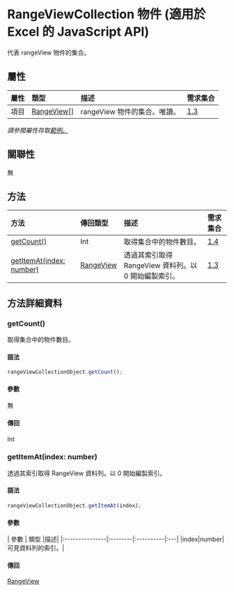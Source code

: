 # <a name="rangeviewcollection-object-javascript-api-for-excel"></a>RangeViewCollection 物件 (適用於 Excel 的 JavaScript API)

代表 rangeView 物件的集合。

## <a name="properties"></a>屬性

| 屬性	       | 類型	    |描述| 需求集合|
|:---------------|:--------|:----------|:----|
|項目|[RangeView[]](rangeview.md)|rangeView 物件的集合。唯讀。|[1.3](../requirement-sets/excel-api-requirement-sets.md)|

_請參閱屬性存取[範例。](#property-access-examples)_

## <a name="relationships"></a>關聯性
無


## <a name="methods"></a>方法

| 方法           | 傳回類型    |描述| 需求集合|
|:---------------|:--------|:----------|:----|
|[getCount()](#getcount)|Int|取得集合中的物件數目。|[1.4](../requirement-sets/excel-api-requirement-sets.md)|
|[getItemAt(index: number)](#getitematindex-number)|[RangeView](rangeview.md)|透過其索引取得 RangeView 資料列。以 0 開始編製索引。|[1.3](../requirement-sets/excel-api-requirement-sets.md)|

## <a name="method-details"></a>方法詳細資料


### <a name="getcount"></a>getCount()
取得集合中的物件數目。

#### <a name="syntax"></a>語法
```js
rangeViewCollectionObject.getCount();
```

#### <a name="parameters"></a>參數
無

#### <a name="returns"></a>傳回
Int

### <a name="getitematindex-number"></a>getItemAt(index: number)
透過其索引取得 RangeView 資料列。以 0 開始編製索引。

#### <a name="syntax"></a>語法
```js
rangeViewCollectionObject.getItemAt(index);
```

#### <a name="parameters"></a>參數
| 參數	       | 類型    |描述|
|:---------------|:--------|:----------|:---|
|index|number|可見資料列的索引。|

#### <a name="returns"></a>傳回
[RangeView](rangeview.md)
